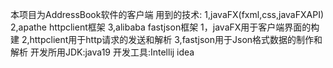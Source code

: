 本项目为AddressBook软件的客户端
用到的技术:
1,javaFX(fxml,css,javaFXAPI)
2,apathe httpclient框架
3,alibaba fastjson框架
1，javaFX用于客户端界面的构建
2,httpclient用于http请求的发送和解析
3,fastjson用于Json格式数据的制作和解析
开发所用JDK:java19
开发工具:Intellij idea

